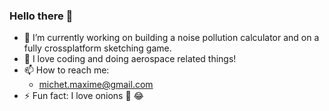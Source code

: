 ### Hello there 👋


- 🔭 I’m currently working on building a noise pollution calculator and on a fully crossplatform sketching game.
- 🚀 I love coding and doing aerospace related things!
- 📫 How to reach me: 
  - michet.maxime@gmail.com
- ⚡ Fun fact: I love onions 🧅 😂

